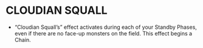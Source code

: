 # CLOUDIAN SQUALL

*   “Cloudian Squall’s” effect activates during each of your Standby Phases, even if there are no face-up monsters on the field. This effect begins a Chain.
